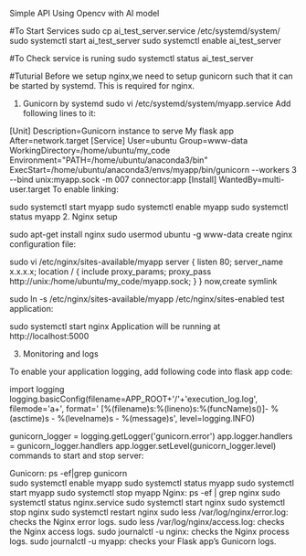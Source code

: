 Simple API Using Opencv with AI model

#To Start Services 
sudo cp ai_test_server.service /etc/systemd/system/
sudo systemctl start ai_test_server
sudo systemctl enable ai_test_server

#To Check service is runing 
sudo systemctl status ai_test_server



#Tuturial 
Before we setup nginx,we need to setup gunicorn such that it can be started by systemd. This is required for nginx.

1.  Gunicorn by systemd
sudo vi /etc/systemd/system/myapp.service
Add following lines to it:

[Unit]
Description=Gunicorn instance to serve My flask app
After=network.target
[Service]
User=ubuntu
Group=www-data
WorkingDirectory=/home/ubuntu/my_code
Environment="PATH=/home/ubuntu/anaconda3/bin"
ExecStart=/home/ubuntu/anaconda3/envs/myapp/bin/gunicorn --workers 3 --bind unix:myapp.sock -m 007 connector:app
[Install]
WantedBy=multi-user.target
To enable linking:

sudo systemctl start myapp
sudo systemctl enable myapp
sudo systemctl status myapp
2. Nginx setup

sudo apt-get install nginx
sudo usermod ubuntu -g www-data
create nginx configuration file:

sudo vi /etc/nginx/sites-available/myapp
server {
 listen 80;
 server_name x.x.x.x;
location / {
 include proxy_params;
 proxy_pass http://unix:/home/ubuntu/my_code/myapp.sock;
 }
}
now,create symlink

sudo ln -s /etc/nginx/sites-available/myapp /etc/nginx/sites-enabled
test application:

sudo systemctl start nginx
Application will be running at http://localhost:5000

3. Monitoring and logs

To enable your application logging, add following code into flask app code:

import logging
logging.basicConfig(filename=APP_ROOT+'/'+'execution_log.log', filemode='a+', format=' [%(filename)s:%(lineno)s:%(funcName)s()]- %(asctime)s - %(levelname)s - %(message)s', level=logging.INFO)
 
gunicorn_logger = logging.getLogger('gunicorn.error')
app.logger.handlers = gunicorn_logger.handlers
app.logger.setLevel(gunicorn_logger.level)
commands to start and stop server:

Gunicorn:
ps -ef|grep gunicorn    
sudo systemctl enable myapp
sudo systemctl status myapp
sudo systemctl start myapp
sudo systemctl stop myapp
Nginx:
ps -ef | grep nginx
sudo systemctl status nginx.service
sudo systemctl start nginx 
sudo systemctl stop nginx 
sudo systemctl restart nginx
sudo less /var/log/nginx/error.log: checks the Nginx error logs.
sudo less /var/log/nginx/access.log: checks the Nginx access logs.
sudo journalctl -u nginx: checks the Nginx process logs.
sudo journalctl -u myapp: checks your Flask app’s Gunicorn logs.